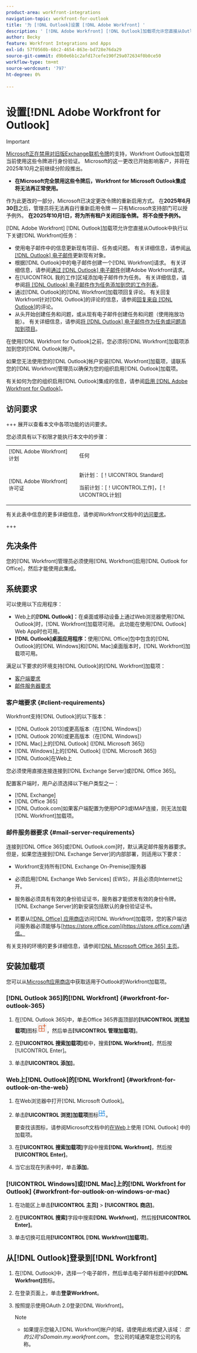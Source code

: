 ```yaml
---
product-area: workfront-integrations
navigation-topic: workfront-for-outlook
title: '为 [!DNL Outlook]设置 [!DNL Adobe Workfront] '
description: ' [!DNL Adobe Workfront] [!DNL Outlook]加载项允许您直接从Outlook执行 [!DNL Workfront] 键任务。'
author: Becky
feature: Workfront Integrations and Apps
exl-id: 57f0560b-68c2-4654-863e-bd728e76da29
source-git-commit: d9b0e6b1c2afd17cefe190f29a072634f0b0ce50
workflow-type: tm+mt
source-wordcount: '797'
ht-degree: 0%

---
```


# 设置[!DNL Adobe Workfront for Outlook]

<!-- Audited: 12/2023 -->

>[!IMPORTANT]
>
>[Microsoft正在禁用对旧版Exchange联机令牌](https://learn.microsoft.com/en-us/office/dev/add-ins/outlook/faq-nested-app-auth-outlook-legacy-tokens)的支持，Workfront Outlook加载项当前使用这些令牌进行身份验证。 Microsoft的这一更改已开始影响客户，并将在2025年10月之前继续分阶段推出。
>
>* **在Microsoft完全禁用这些令牌后，Workfront for Microsoft Outlook集成将无法再正常使用。**
>
>作为此更改的一部分，Microsoft已决定更改令牌的重新启用方式。 在&#x200B;**2025年6月30日**&#x200B;之后，管理员将无法再自行重新启用令牌 — 只有Microsoft支持部门可以授予例外。 **在2025年10月1日，将为所有租户关闭旧版令牌。 将不会授予例外。**

[!DNL Adobe Workfront] [!DNL Outlook]加载项允许您直接从Outlook中执行以下关键[!DNL Workfront]任务：

* 使用电子邮件中的信息更新现有项目、任务或问题。 有关详细信息，请参阅[从 [!DNL Outlook] 电子邮件](../../workfront-integrations-and-apps/using-workfront-with-outlook/update-an-existing-object-from-an-outlook-email.md)更新现有对象。
* 根据[!DNL Outlook]中的电子邮件创建一个[!DNL Workfront]请求。 有关详细信息，请参阅[通过 [!DNL Outlook] 电子邮件](../../workfront-integrations-and-apps/using-workfront-with-outlook/create-a-wf-request-from-an-outlook-email.md)创建Adobe Workfront请求。
* 在[!UICONTROL 我的工作]区域添加电子邮件作为任务。 有关详细信息，请参阅[将 [!DNL Outlook] 电子邮件作为任务添加到您的工作列表](../../workfront-integrations-and-apps/using-workfront-with-outlook/add-outlook-email-as-task-to-your-work-list.md)。
* 通过[!DNL Outlook]的[!DNL Workfront]加载项回复评论。 有关回复Workfront针对[!DNL Outlook]的评论的信息，请参阅[回复来自 [!DNL Outlook]](../../workfront-integrations-and-apps/using-workfront-with-outlook/reply-to-a-comment-from-outlook.md)的评论。
* 从头开始创建任务和问题，或从现有电子邮件创建任务和问题（使用拖放功能）。 有关详细信息，请参阅[将 [!DNL Outlook] 电子邮件作为任务或问题添加到项目](../../workfront-integrations-and-apps/using-workfront-with-outlook/add-outlook-email-to-project-as-task-or-issue.md)。

在使用[!DNL Workfront for Outlook]之前，您必须将[!DNL Workfront]加载项添加到您的[!DNL Outlook]帐户。

如果您无法使用您的[!DNL Outlook]帐户安装[!DNL Workfront]加载项，请联系您的[!DNL Workfront]管理员以确保为您的组织启用[!DNL Outlook]加载项。

有关如何为您的组织启用[!DNL Outlook]集成的信息，请参阅[启用 [!DNL Adobe Workfront for Outlook]](../../administration-and-setup/configure-integrations/enable-workfront-for-outlook.md)。

## 访问要求

+++ 展开以查看本文中各项功能的访问要求。

您必须具有以下权限才能执行本文中的步骤：

<table style="table-layout:auto"> 
 <col> 
 <col> 
 <tbody> 
  <tr> 
   <td role="rowheader">[!DNL Adobe Workfront] 计划</td> 
   <td> <p>任何</p> </td> 
  </tr> 
  <tr> 
   <td role="rowheader">[!DNL Adobe Workfront] 许可证</td> 
   <td> 
   <p>新计划： [！UICONTROL Standard]</p> 
   <p>当前计划：[！UICONTROL工作]，[！UICONTROL计划]</p> </td> 
  </tr> 
 </tbody> 
</table>

有关此表中信息的更多详细信息，请参阅Workfront文档中的[访问要求](/help/quicksilver/administration-and-setup/add-users/access-levels-and-object-permissions/access-level-requirements-in-documentation.md)。

+++

## 先决条件

您的[!DNL Workfront]管理员必须使用[!DNL Workfront]启用[!DNL Outlook for Office]，然后才能使用此集成。

## 系统要求

可以使用以下应用程序：

* Web上的&#x200B;**[!DNL Outlook]：**&#x200B;在桌面或移动设备上通过Web浏览器使用[!DNL Outlook]时，[!DNL Workfront]加载项可用。 此功能在使用[!DNL Outlook] Web App时也可用。
* **[!DNL Outlook]桌面应用程序：**&#x200B;使用[!DNL Office]包中包含的[!DNL Outlook]的[!DNL Windows]和[!DNL Mac]桌面版本时，[!DNL Workfront]加载项可用。

满足以下要求的环境支持[!DNL Outlook]的[!DNL Workfront]加载项：

* [客户端要求](#client-requirements-client-requirements)
* [邮件服务器要求](#mail-server-requirements-mail-server-requirements)

### 客户端要求 {#client-requirements}

Workfront支持[!DNL Outlook]的以下版本：

* [!DNL Outlook 2013]或更高版本（在[!DNL Windows]）
* [!DNL Outlook 2016]或更高版本（在[!DNL Windows]）
* [!DNL Mac]上的[!DNL Outlook] ([!DNL Microsoft 365])
* [!DNL Windows]上的[!DNL Outlook] ([!DNL Microsoft 365])
* [!DNL Outlook]在Web上

您必须使用直接连接连接到[!DNL Exchange Server]或[!DNL Office 365]。

配置客户端时，用户必须选择以下帐户类型之一：

* [!DNL Exchange]
* [!DNL Office 365]
* [!DNL Outlook.com]如果客户端配置为使用POP3或IMAP连接，则无法加载[!DNL Workfront]加载项。

### 邮件服务器要求 {#mail-server-requirements}

连接到[!DNL Office 365]或[!DNL Outlook.com]时，默认满足邮件服务器要求。 但是，如果您连接到[!DNL Exchange Server]的内部部署，则适用以下要求：

* Workfront支持所有[!DNL Exchange On-Premise]服务器
* 必须启用[!DNL Exchange Web Services] (EWS)，并且必须向Internet公开。
* 服务器必须具有有效的身份验证证书，服务器才能颁发有效的身份令牌。 [!DNL Exchange Server]的新安装包括默认的身份验证证书。

  <!--this used to be here but Dev asked for it to be taken out - logged issue for editing this article on 4-26-2023: For more information, see [Digital certificates and encryption in [!DNL Exchange 2016]](https://technet.microsoft.com/en-us/library/dd351044(v=exchg.160).aspx) and [Set-AuthConfig](https://technet.microsoft.com/en-us/library/jj215766(v=exchg.160).aspx).-->

* 若要从[[!DNL Office] 应用商店](https://store.office.com/)访问[!DNL Workfront]加载项，您的客户端访问服务器必须能够与[https://store.office.com](https://store.office.com/)通信。

有关支持的环境的更多详细信息，请参阅[[!DNL Microsoft Office 365] 主页](https://products.office.com/en-us/office-365-home)。

## 安装加载项

您可以从[Microsoft应用商店](https://appsource.microsoft.com/en-us/product/office/WA104380943?tab=Overview)中获取适用于Outlook的Workfront加载项。

### [!DNL Outlook 365]的[!DNL Workfront] {#workfront-for-outlook-365}

1. 在[!DNL Outlook 365]中，单击Office 365界面顶部的&#x200B;**[!UICONTROL 浏览加载项]**&#x200B;图标![浏览加载项](assets/outlook-add-in-26x26.png)，然后单击&#x200B;**[!UICONTROL 管理加载项]**。

1. 在&#x200B;**[!UICONTROL 搜索加载项]**&#x200B;框中，搜索&#x200B;**[!DNL Workfront]**，然后按[!UICONTROL Enter]。

1. 单击&#x200B;**[!UICONTROL 添加]**。

### Web上[!DNL Outlook]的[!DNL Workfront] {#workfront-for-outlook-on-the-web}

1. 在Web浏览器中打开[!DNL Microsoft Outlook]。
1. 单击&#x200B;**[!UICONTROL 浏览]加载项**&#x200B;图标![浏览加载项](assets/outlook-add-in-web-version-20x20.png)。

   要查找该图标，请参阅Microsoft文档中的[在Web](https://support.microsoft.com/en-us/office/using-add-ins-in-outlook-on-the-web-8f2ce816-5df4-44a5-958c-f7f9d6dabdce#bkmk_addaddinsicon)上使用 [!DNL Outlook] 中的加载项。

1. 在&#x200B;**[!UICONTROL 搜索加载项]**&#x200B;字段中搜索&#x200B;**[!DNL Workfront]**，然后按&#x200B;**[!UICONTROL Enter]**。

1. 当它出现在列表中时，单击&#x200B;**添加**。

### [!UICONTROL Windows]或[!DNL Mac]上的[!DNL Workfront for Outlook] {#workfront-for-outlook-on-windows-or-mac}

1. 在功能区上单击&#x200B;**[!UICONTROL 主页]** > **[!UICONTROL 商店]**。

1. 在&#x200B;**[!UICONTROL 搜索]**&#x200B;字段中搜索&#x200B;**[!DNL Workfront]**，然后按&#x200B;**[!UICONTROL Enter]**。

1. 单击切换可启用&#x200B;**[!UICONTROL [!DNL Workfront]加载项]**。

## 从[!DNL Outlook]登录到[!DNL Workfront]

1. 在[!DNL Outlook]中，选择一个电子邮件，然后单击电子邮件标题中的&#x200B;**[!DNL Workfront]**&#x200B;图标。
1. 在登录页面上，单击&#x200B;**登录Workfront**。
1. 按照提示使用OAuth 2.0登录[!DNL Workfront]。<!--Enhanced Authentication or your Security Assertion Markup Language (SAML) URL.-->

   <!--Before users can log in to the [!DNL Workfront] add-in using SAML, a [!DNL Workfront] administrator must first enable [!DNL Office 365] add-ins to authenticate using a SAML 2.0 solution. For more information, see the section [Configure [!DNL Adobe Workfront] with SAML 2.0](../../administration-and-setup/add-users/single-sign-on/configure-workfront-saml-2.md#enable-saml-with-office-365) in the article [Configure [!DNL Adobe Workfront] with SAML 2.0](../../administration-and-setup/add-users/single-sign-on/configure-workfront-saml-2.md).-->

   >[!NOTE]
   >
   >* 如果提示您输入[!DNL Workfront]帐户的域，请使用此格式键入该域： *您的公司&#39;sDomain.my.workfront.com*。 您公司的域通常是您公司的名称。

<!--ADDITIONAL BULLET REMOVED FROM NOTE BOX: Enhanced Authentication is not available until a Workfront administrator enables it for this integration.-->
